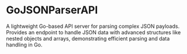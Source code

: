 # GoJSONParserAPI
A lightweight Go-based API server for parsing complex JSON payloads. Provides an endpoint to handle JSON data with advanced structures like nested objects and arrays, demonstrating efficient parsing and data handling in Go.

